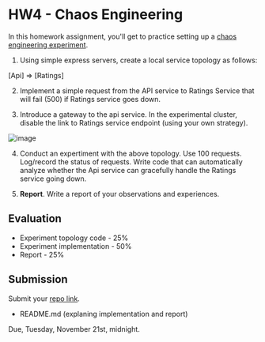 # HW4 - Chaos Engineering

In this homework assignment, you'll get to practice setting up a [chaos engineering experiment](https://medium.com/netflix-techblog/chap-chaos-automation-platform-53e6d528371f).

1) Using simple express servers, create a local service topology as follows:

[Api] => [Ratings]

2) Implement a simple request from the API service to Ratings Service that will fail (500) if Ratings service goes down.

3) Introduce a gateway to the api service. In the experimental cluster, disable the link to Ratings service endpoint (using your own strategy).

![image](https://user-images.githubusercontent.com/742934/32567363-14a0e4f2-c489-11e7-96f7-434ea3b851ae.png)

4) Conduct an expertiment with the above topology.  Use 100 requests. Log/record the status of requests. Write code that can automatically analyze whether the Api service can gracefully handle the Ratings service going down.

4) **Report**. Write a report of your observations and experiences.

## Evaluation

* Experiment topology code - 25%
* Experiment implementation - 50%
* Report - 25%

## Submission

Submit your [repo link](https://docs.google.com/forms/d/e/1FAIpQLSfe_tlZudWpwjZJmb8mjb2uh9s1H5WGA1cYQPu7wz6QxUExrQ/viewform?usp=sf_link).

* README.md (explaning implementation and report)

Due, Tuesday, November 21st, midnight.
